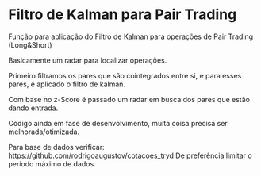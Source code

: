 # Filtro de Kalman para Pair Trading

Função para aplicação do Filtro de Kalman para operações de Pair Trading (Long&Short)

Basicamente um radar para localizar operações.

Primeiro filtramos os pares que são cointegrados entre si, e para esses pares, é aplicado o filtro de kalman.

Com base no z-Score é passado um radar em busca dos pares que estão dando entrada.

Código ainda em fase de desenvolvimento, muita coisa precisa ser melhorada/otimizada.

Para base de dados verificar: https://github.com/rodrigoaugustov/cotacoes_tryd
De preferência limitar o período máximo de dados.
